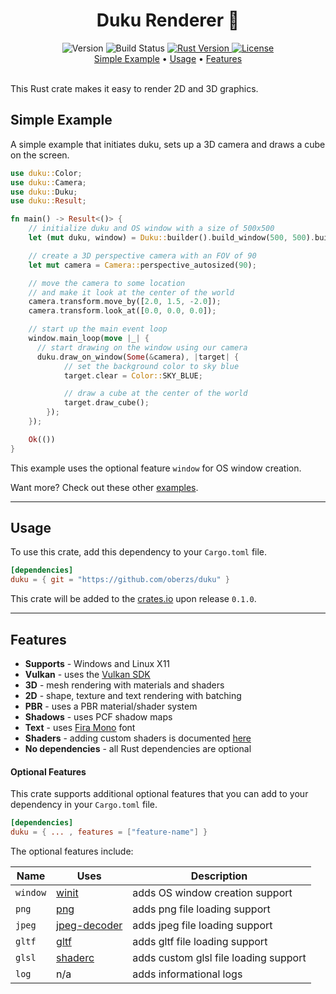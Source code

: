 <h1 align="center">Duku Renderer 🎨</h1>

<div align="center">
  <!-- Version -->
  <span>
    <img src="https://img.shields.io/badge/version-Work%20In%20Progress-yellow?style=flat-square" alt="Version" />
  </span>
  <!-- Build status -->
  <span>
    <img src="https://img.shields.io/github/workflow/status/oberzs/duku/Full%20Build?style=flat-square" alt="Build Status" />
  </span>
  <!-- Rust Version -->
  <a href="https://www.rust-lang.org/">
    <img src="https://img.shields.io/badge/rust-1.47.0-orange?style=flat-square" alt="Rust Version" />
  </a>
  <!-- License -->
  <a href="https://github.com/oberzs/duku/blob/develop/LICENSE">
    <img src="https://img.shields.io/github/license/oberzs/duku?style=flat-square" alt="License" />
  </a>
</div>

<div align="center">
  <a href="#simple-example">Simple Example</a> •
  <a href="#usage">Usage</a> •
  <a href="#features">Features</a>
</div>

<br>

This Rust crate makes it easy to render 2D and 3D graphics.

## Simple Example

A simple example that initiates duku, sets up a 3D camera
and draws a cube on the screen.

```rust
use duku::Color;
use duku::Camera;
use duku::Duku;
use duku::Result;

fn main() -> Result<()> {
    // initialize duku and OS window with a size of 500x500
    let (mut duku, window) = Duku::builder().build_window(500, 500).build()?;

    // create a 3D perspective camera with an FOV of 90
    let mut camera = Camera::perspective_autosized(90);

    // move the camera to some location
    // and make it look at the center of the world
    camera.transform.move_by([2.0, 1.5, -2.0]);
    camera.transform.look_at([0.0, 0.0, 0.0]);

    // start up the main event loop
    window.main_loop(move |_| {
      // start drawing on the window using our camera
      duku.draw_on_window(Some(&camera), |target| {
            // set the background color to sky blue
            target.clear = Color::SKY_BLUE;

            // draw a cube at the center of the world
            target.draw_cube();
        });
    });

    Ok(())
}
```

This example uses the optional feature `window` for OS window creation.

Want more? Check out these other [examples].

---

## Usage

To use this crate, add this dependency to your `Cargo.toml` file.

```toml
[dependencies]
duku = { git = "https://github.com/oberzs/duku" }
```

This crate will be added to the [crates.io] upon release `0.1.0`.

---

## Features

- **Supports** - Windows and Linux X11
- **Vulkan** - uses the [Vulkan SDK]
- **3D** - mesh rendering with materials and shaders
- **2D** - shape, texture and text rendering with batching
- **PBR** - uses a PBR material/shader system
- **Shadows** - uses PCF shadow maps
- **Text** - uses [Fira Mono] font
- **Shaders** - adding custom shaders is documented [here](https://github.com/oberzs/duku/tree/develop/DC_DOCS.md)
- **No dependencies** - all Rust dependencies are optional

#### Optional Features

This crate supports additional optional features that you can add
to your dependency in your `Cargo.toml` file.

```toml
[dependencies]
duku = { ... , features = ["feature-name"] }
```

The optional features include:

| Name     | Uses           | Description                           |
| -------- | -------------- | ------------------------------------- |
| `window` | [winit]        | adds OS window creation support       |
| `png`    | [png]          | adds png file loading support         |
| `jpeg`   | [jpeg-decoder] | adds jpeg file loading support        |
| `gltf`   | [gltf]         | adds gltf file loading support        |
| `glsl`   | [shaderc]      | adds custom glsl file loading support |
| `log`    | n/a            | adds informational logs               |

[examples]: https://github.com/oberzs/duku/tree/develop/examples
[crates.io]: https://crates.io
[vulkan sdk]: https://vulkan.lunarg.com/
[fira mono]: https://fonts.google.com/specimen/Fira+Mono?query=fira
[png]: https://github.com/image-rs/image-png
[jpeg-decoder]: https://github.com/image-rs/jpeg-decoder
[gltf]: https://github.com/gltf-rs/gltf
[shaderc]: https://github.com/google/shaderc-rs
[winit]: https://github.com/rust-windowing/winit
